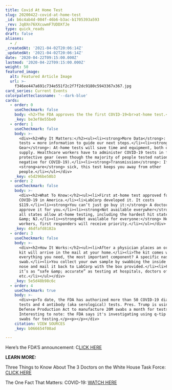 ```yaml
---
title: Covid At Home Test
slug: 20200422-covid-at-home-test
_id: b6c4ab4d-004f-46b6-b3ac-b1705393a593
_rev: Jq8Xn76XXcuwmF7UDDXfJe
type: quick_reads
draft: false
aliases:
  - /
_createdAt: '2021-04-02T20:06:14Z'
_updatedAt: '2021-04-02T20:06:14Z'
date: '2020-04-22T09:15:00.000Z'
lastmod: '2020-04-22T09:15:00.000Z'
weight: 50
featured_image:
  alt: Featured Article Image
  url: >-
    f346ee447a691c734e551f2c2f7f2dc9180c5943367x367.jpg
card_series: Current Events
colorpaletteclassname: '--dark-blue'
cards:
  - order: 0
    useCheckmark: false
    body: <h2>The FDA approves the the first COVID-19<br>at-home test.</h2>
    _key: be3ef8e55be0
  - order: 1
    useCheckmark: false
    body: >-
      <div><h2>Why It Matters:</h2><ul><li><strong>More Data</strong>: More
      tests = more information to guide our next steps.</li><li><strong>Saves
      Gear</strong>: At-home tests will save time and equipment, both on short
      supply. Healthcare workers have to administer COVID-19 tests in full
      protective gear (even though the majority of people tested nationwide test
      negative for COVID-19).</li><li><strong>Transmission</strong>: If you
      <strong>are</strong> sick, this test keeps you away from other
      people.</li></ul></div>
    _key: e5d296be58b3
  - order: 2
    useCheckmark: false
    body: >-
      <div><h2>What To Know:</h2><ul><li>First at-home test approved for
      COVID-19 in America.</li><li>LabCorp developed it. It costs
      $119.</li><li><strong>You can’t just go buy it:</strong> A doctor must
      approve it for you.</li><li><strong>Not available everywher</strong>e: Not
      all states allow at-home testing, including the hardest hit states of NY
      &amp; NJ.</li><li><strong>Not available for everyone:</strong> Healthcare
      workers, first responders will receive priority.</li></ul></div>
    _key: 46dfafd8182a
  - order: 3
    useCheckmark: false
    body: >-
      <div><h2>How It Works:</h2><ul><li>After a physician places an order, a
      kit will arrive in the mail at your home.</li><li>The kit comes with
      everything you need, the most important component? A specific nasal
      swab.</li><li>You collect your own sample by swabbing the inside of your
      nose and mail it back to LabCorp with the box provided.</li><li>FDA says
      it’s as “safe &amp; accurate” as testing at hospitals, doctors offices,
      etc.</li></ul></div>
    _key: 5e5d48b98c6c
  - order: 4
    useCheckmark: true
    body: >-
      <div><p>To date, the FDA has authorized more than 50 COVID-19 diagnostic
      tests and 4 antibody (aka serological) tests. Pres. Trump is using the
      Defense Production Act to manufacture 20M swabs a month for tests.
      Interesting to note: the FDA says it's investigating using q-tip style
      swabs for testing.</p><p></p></div>
    citation: VIEW SOURCES
    _key: b066654f08ad

---
```

Here’s the FDA’S announcement: C[LICK HERE](https://www.fda.gov/news-events/press-announcements/coronavirus-covid-19-update-fda-authorizes-first-test-patient-home-sample-collection)

**LEARN MORE:**

Three Things to Know About The 3 Doctors on the White House Task Force: [CLICK HERE](https://smarthernews.com/article/covid-19-task-force-three-things-to-know-about-the-doctors-leading-the-fight-against-covid-19/)

The One Fact That Matters: COVID-19: [WATCH HERE](https://smarthernews.com/article/covid-19-the-one-fact-that-really-matters/)